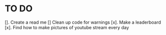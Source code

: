 # TO DO

[]. Create a read me
[] Clean up code for warnings
[x]. Make a leaderboard
[x]. Find how to make pictures of youtube stream every day